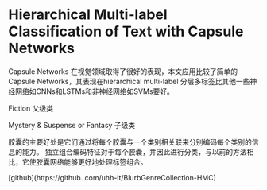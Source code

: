 # Hierarchical Multi-label Classification of Text with Capsule Networks

Capsule Networks 在视觉领域取得了很好的表现，本文应用比较了简单的Capsule Networks，其表现在hierarchical multi-label 分层多标签比其他一些神经网络如CNNs和LSTMs和非神经网络如SVMs要好。



Fiction 父级类

Mystery & Suspense or Fantasy 子级类

胶囊的主要好处是它们通过将每个胶囊与一个类别相关联来分别编码每个类别的信息的能力。 独立组合编码特征对于每个胶囊，并因此进行分类，与以前的方法相比，它使胶囊网络能够更好地处理标签组合。

[github](https://github. com/uhh-lt/BlurbGenreCollection-HMC)



